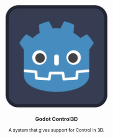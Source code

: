 <div align="center">
	<img src="./icon.svg" width="320px" />
	<h3>Godot Control3D</h3>
	<p />
	<p>A system that gives support for Control in 3D.</p>
</div>
